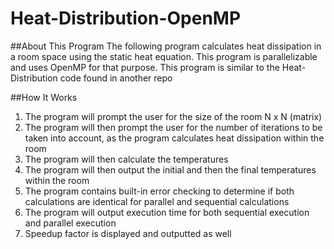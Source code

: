 # Heat-Distribution-OpenMP

##About This Program
The following program calculates heat dissipation in a room space using the static heat equation. This program is parallelizable and uses OpenMP for that purpose.
This program is similar to the Heat-Distribution code found in another repo

##How It Works
1. The program will prompt the user for the size of the room N x N (matrix)
2. The program will then prompt the user for the number of iterations to be taken into account, as the program calculates heat dissipation within the room
3. The program will then calculate the temperatures
4. The program will then output the initial and then the final temperatures within the room
5. The program contains built-in error checking to determine if both calculations are identical for parallel and sequential calculations
6. The program will output execution time for both sequential execution and parallel execution
7. Speedup factor is displayed and outputted as well
